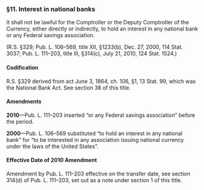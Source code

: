 ### §11. Interest in national banks ###

It shall not be lawful for the Comptroller or the Deputy Comptroller of the Currency, either directly or indirectly, to hold an interest in any national bank or any Federal savings association.

(R.S. §329; Pub. L. 106–569, title XII, §1233(b), Dec. 27, 2000, 114 Stat. 3037; Pub. L. 111–203, title III, §314(c), July 21, 2010, 124 Stat. 1524.)

#### Codification ####

R.S. §329 derived from act June 3, 1864, ch. 106, §1, 13 Stat. 99, which was the National Bank Act. See section 38 of this title.

#### Amendments ####

**2010**—Pub. L. 111–203 inserted “or any Federal savings association” before the period.

**2000**—Pub. L. 106–569 substituted “to hold an interest in any national bank” for “to be interested in any association issuing national currency under the laws of the United States”.

#### Effective Date of 2010 Amendment ####

Amendment by Pub. L. 111–203 effective on the transfer date, see section 314(d) of Pub. L. 111–203, set out as a note under section 1 of this title.